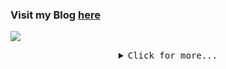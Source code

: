 ### Visit my Blog [here](https://cloudblogger.co.in/)

![](https://komarev.com/ghpvc/?username=imtrinity94&color=green) <br>

<details>
  <summary align="center"><samp>Click for more...</samp></summary>
  
  ## Hi there 👋

- 🔭 I’m currently working on VMware Private & Hybrid Cloud
- 👯 I’m looking to collaborate on VMware Aria Automation and Orchestrator
- 💬 Ask me about VMware
- ⚡ Interests: [Chess](https://lichess.org/@/imtrinity94/perf/blitz) 

## Let's connect
[![Linkedin](https://img.shields.io/badge/LinkedIn-0077B5?style=for-the-badge&logo=linkedin&logoColor=white)](https://www.linkedin.com/in/mayankgoyal1994)
[![Gmail](https://img.shields.io/badge/Gmail-D14836?style=for-the-badge&logo=gmail&logoColor=white)](mailto:imtrinity94@gmail.com)
[![Twitter](https://img.shields.io/badge/Twitter-1DA1F2?style=for-the-badge&logo=twitter&logoColor=white)](https://twitter.com/imtrinity94)

### Languages
[![JavaScript](https://img.shields.io/badge/JavaScript-F7DF1E?style=for-the-badge&logo=javascript&logoColor=black)](https://github.com/imtrinity94)
[![Python](https://img.shields.io/badge/Python-14354C?style=for-the-badge&logo=python&logoColor=white)](https://github.com/imtrinity94)
[![Powershell](https://img.shields.io/badge/PowerShell-5391FE?style=for-the-badge&logo=PowerShell&logoColor=white)](https://github.com/imtrinity94)
  
### My Github Stats  
[![imtrinity94's GitHub stats](https://github-readme-stats.vercel.app/api?username=imtrinity94)](https://github.com/anuraghazra/github-readme-stats)

### My Bit.ly Links
[bit.ly/Polywork-Link](http://bit.ly/Polywork-Link)  
[bit.ly/GitHub-Code](http://bit.ly/GitHub-Code)  
[bit.ly/Instagram-Life](http://bit.ly/Instagram-Life)  
[bit.ly/Twitter-Add](http://bit.ly/Twitter-Add)  
[bit.ly/LinkedIn-Link](http://bit.ly/LinkedIn-Link)  
[bit.ly/Mayank-Blog](http://bit.ly/Mayank-Blog) 

  </details>
